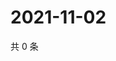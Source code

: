 # 2021-11-02

共 0 条

<!-- BEGIN WEIBO -->
<!-- 最后更新时间 Tue Nov 02 2021 04:15:15 GMT+0800 (China Standard Time) -->

<!-- END WEIBO -->
